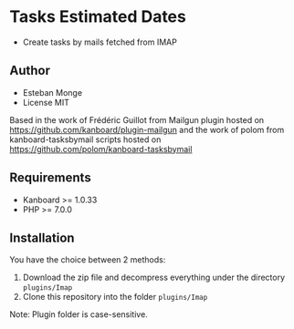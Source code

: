 Tasks Estimated Dates
=====================


- Create tasks by mails fetched from IMAP

Author
------

- Esteban Monge
- License MIT

Based in the work of Frédéric Guillot from Mailgun plugin hosted on https://github.com/kanboard/plugin-mailgun
and the work of polom from kanboard-tasksbymail scripts hosted on https://github.com/polom/kanboard-tasksbymail

Requirements
------------

- Kanboard >= 1.0.33
- PHP >= 7.0.0

Installation
------------

You have the choice between 2 methods:

1. Download the zip file and decompress everything under the directory `plugins/Imap`
2. Clone this repository into the folder `plugins/Imap`

Note: Plugin folder is case-sensitive.
